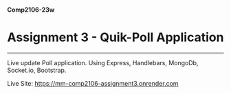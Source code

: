 #### Comp2106-23w
# Assignment 3 - Quik-Poll Application

-------------------------------------------------------

Live update Poll application. Using Express, Handlebars, MongoDb, Socket.io, Bootstrap.

Live Site: <https://mm-comp2106-assignment3.onrender.com>